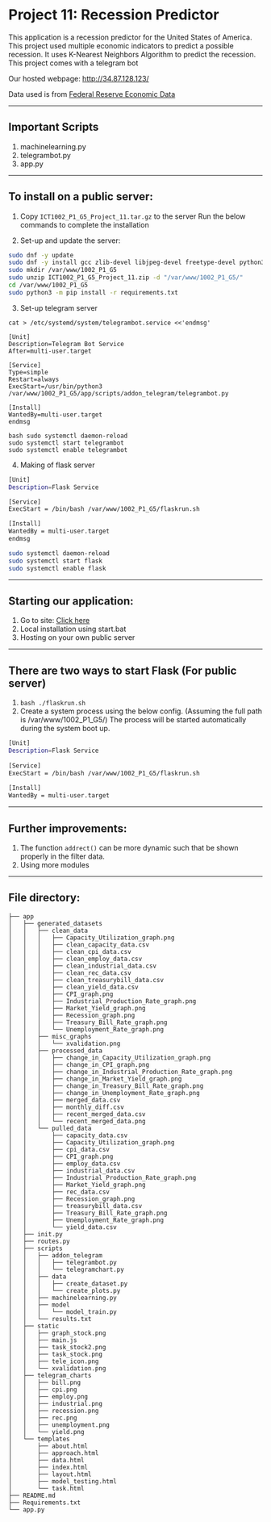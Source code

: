 Project 11: Recession Predictor
===================================================================
This application is a recession predictor for the United States of America. 
This project used multiple economic indicators to predict a possible recession.
It uses K-Nearest Neighbors Algorithm to predict the recession.
This project comes with a telegram bot

Our hosted webpage: http://34.87.128.123/

Data used is from [Federal Reserve Economic Data](https://fred.stlouisfed.org/)
********************************************************************
Important Scripts
--------------------------------------------------------------------
1. machinelearning.py
2. telegrambot.py
3. app.py
********************************************************************
To install on a public server:
--------------------------------------------------------------------
1. Copy `ICT1002_P1_G5_Project_11.tar.gz` to the server
Run the below commands to complete the installation

2. Set-up and update the server:
```bash
sudo dnf -y update
sudo dnf -y install gcc zlib-devel libjpeg-devel freetype-devel python3-devel httpd
sudo mkdir /var/www/1002_P1_G5
sudo unzip ICT1002_P1_G5_Project_11.zip -d "/var/www/1002_P1_G5/"
cd /var/www/1002_P1_G5
sudo python3 -m pip install -r requirements.txt
```

3. Set-up telegram server
```
cat > /etc/systemd/system/telegrambot.service <<'endmsg'

[Unit] 
Description=Telegram Bot Service 
After=multi-user.target

[Service] 
Type=simple 
Restart=always 
ExecStart=/usr/bin/python3 /var/www/1002_P1_G5/app/scripts/addon_telegram/telegrambot.py

[Install] 
WantedBy=multi-user.target
endmsg

bash sudo systemctl daemon-reload
sudo systemctl start telegrambot
sudo systemctl enable telegrambot
```
4. Making of flask server
```bash cat > /etc/systemd/system/flask.service <<'endmsg'
[Unit]
Description=Flask Service

[Service]
ExecStart = /bin/bash /var/www/1002_P1_G5/flaskrun.sh

[Install]
WantedBy = multi-user.target
endmsg

sudo systemctl daemon-reload
sudo systemctl start flask
sudo systemctl enable flask
```
********************************************************************
Starting our application:
--------------------------------------------------------------------
   1. Go to site: [Click here](http://34.87.128.123/)
   2. Local installation using start.bat
   3. Hosting on your own public server
********************************************************************
There are two ways to start Flask (For public server)
--------------------------------------------------------------------
1) ```bash ./flaskrun.sh``` 
2) Create a system process using the below config. (Assuming the full path is /var/www/1002_P1_G5/) 
The process will be started automatically during the system boot up. 
```bash
[Unit] 
Description=Flask Service 
 
[Service] 
ExecStart = /bin/bash /var/www/1002_P1_G5/flaskrun.sh 
 
[Install] 
WantedBy = multi-user.target 
```
********************************************************************
Further improvements:
-------------------------------------------------------------------
1. The function `addrect()` can be more dynamic such that be shown properly in the filter data.
2. Using more modules 
********************************************************************
File directory:
--------------------------------------------------------------------
```
├── app 
│   ├── generated_datasets 
│   │   ├── clean_data 
│   │   │   ├── Capacity_Utilization_graph.png 
│   │   │   ├── clean_capacity_data.csv 
│   │   │   ├── clean_cpi_data.csv 
│   │   │   ├── clean_employ_data.csv 
│   │   │   ├── clean_industrial_data.csv 
│   │   │   ├── clean_rec_data.csv 
│   │   │   ├── clean_treasurybill_data.csv 
│   │   │   ├── clean_yield_data.csv 
│   │   │   ├── CPI_graph.png 
│   │   │   ├── Industrial_Production_Rate_graph.png 
│   │   │   ├── Market_Yield_graph.png 
│   │   │   ├── Recession_graph.png 
│   │   │   ├── Treasury_Bill_Rate_graph.png 
│   │   │   └── Unemployment_Rate_graph.png 
│   │   ├── misc_graphs 
│   │   │   └── xvalidation.png 
│   │   ├── processed_data 
│   │   │   ├── change_in_Capacity_Utilization_graph.png 
│   │   │   ├── change_in_CPI_graph.png 
│   │   │   ├── change_in_Industrial_Production_Rate_graph.png 
│   │   │   ├── change_in_Market_Yield_graph.png 
│   │   │   ├── change_in_Treasury_Bill_Rate_graph.png 
│   │   │   ├── change_in_Unemployment_Rate_graph.png 
│   │   │   ├── merged_data.csv 
│   │   │   ├── monthly_diff.csv 
│   │   │   ├── recent_merged_data.csv 
│   │   │   └── recent_merged_data.png 
│   │   └── pulled_data 
│   │       ├── capacity_data.csv 
│   │       ├── Capacity_Utilization_graph.png 
│   │       ├── cpi_data.csv 
│   │       ├── CPI_graph.png 
│   │       ├── employ_data.csv 
│   │       ├── industrial_data.csv 
│   │       ├── Industrial_Production_Rate_graph.png 
│   │       ├── Market_Yield_graph.png 
│   │       ├── rec_data.csv 
│   │       ├── Recession_graph.png 
│   │       ├── treasurybill_data.csv 
│   │       ├── Treasury_Bill_Rate_graph.png 
│   │       ├── Unemployment_Rate_graph.png 
│   │       └── yield_data.csv 
│   ├── init.py 
│   ├── routes.py 
│   ├── scripts 
│   │   ├── addon_telegram 
│   │   │   ├── telegrambot.py 
│   │   │   └── telegramchart.py 
│   │   ├── data 
│   │   │   ├── create_dataset.py 
│   │   │   └── create_plots.py 
│   │   ├── machinelearning.py 
│   │   ├── model 
│   │   │   └── model_train.py 
│   │   └── results.txt 
│   ├── static 
│   │   ├── graph_stock.png 
│   │   ├── main.js 
│   │   ├── task_stock2.png 
│   │   ├── task_stock.png 
│   │   ├── tele_icon.png 
│   │   └── xvalidation.png 
│   ├── telegram_charts 
│   │   ├── bill.png 
│   │   ├── cpi.png 
│   │   ├── employ.png 
│   │   ├── industrial.png 
│   │   ├── recession.png 
│   │   ├── rec.png 
│   │   ├── unemployment.png 
│   │   └── yield.png 
│   └── templates 
│       ├── about.html 
│       ├── approach.html 
│       ├── data.html 
│       ├── index.html 
│       ├── layout.html 
│       ├── model_testing.html 
│       └── task.html 
├── README.md
├── Requirements.txt
└── app.py
```
